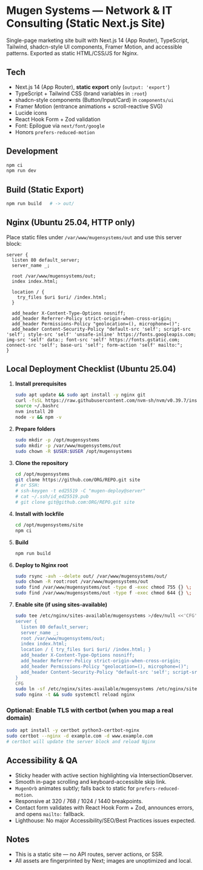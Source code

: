 # Mugen Systems — Network & IT Consulting (Static Next.js Site)

Single-page marketing site built with Next.js 14 (App Router), TypeScript, Tailwind, shadcn-style UI components, Framer Motion, and accessible patterns. Exported as static HTML/CSS/JS for Nginx.

## Tech
- Next.js 14 (App Router), **static export** only (`output: 'export'`)
- TypeScript + Tailwind CSS (brand variables in `:root`)
- shadcn-style components (Button/Input/Card) in `components/ui`
- Framer Motion (entrance animations + scroll-reactive SVG)
- Lucide icons
- React Hook Form + Zod validation
- Font: Epilogue via `next/font/google`
- Honors `prefers-reduced-motion`

## Development
```bash
npm ci
npm run dev
```

## Build (Static Export)
```bash
npm run build   # -> out/
```

## Nginx (Ubuntu 25.04, HTTP only)
Place static files under `/var/www/mugensystems/out` and use this server block:

```nginx
server {
  listen 80 default_server;
  server_name _;

  root /var/www/mugensystems/out;
  index index.html;

  location / {
    try_files $uri $uri/ /index.html;
  }

  add_header X-Content-Type-Options nosniff;
  add_header Referrer-Policy strict-origin-when-cross-origin;
  add_header Permissions-Policy "geolocation=(), microphone=()";
  add_header Content-Security-Policy "default-src 'self'; script-src 'self'; style-src 'self' 'unsafe-inline' https://fonts.googleapis.com; img-src 'self' data:; font-src 'self' https://fonts.gstatic.com; connect-src 'self'; base-uri 'self'; form-action 'self' mailto:";
}
```

## Local Deployment Checklist (Ubuntu 25.04)
1. **Install prerequisites**
   ```bash
   sudo apt update && sudo apt install -y nginx git
   curl -fsSL https://raw.githubusercontent.com/nvm-sh/nvm/v0.39.7/install.sh | bash
   source ~/.bashrc
   nvm install 20
   node -v && npm -v
   ```

2. **Prepare folders**
   ```bash
   sudo mkdir -p /opt/mugensystems
   sudo mkdir -p /var/www/mugensystems/out
   sudo chown -R $USER:$USER /opt/mugensystems
   ```

3. **Clone the repository**
   ```bash
   cd /opt/mugensystems
   git clone https://github.com/ORG/REPO.git site
   # or SSH:
   # ssh-keygen -t ed25519 -C "mugen-deploy@server"
   # cat ~/.ssh/id_ed25519.pub
   # git clone git@github.com:ORG/REPO.git site
   ```

4. **Install with lockfile**
   ```bash
   cd /opt/mugensystems/site
   npm ci
   ```

5. **Build**
   ```bash
   npm run build
   ```

6. **Deploy to Nginx root**
   ```bash
   sudo rsync -avh --delete out/ /var/www/mugensystems/out/
   sudo chown -R root:root /var/www/mugensystems/out
   sudo find /var/www/mugensystems/out -type d -exec chmod 755 {} \;
   sudo find /var/www/mugensystems/out -type f -exec chmod 644 {} \;
   ```

7. **Enable site (if using sites-available)**
   ```bash
   sudo tee /etc/nginx/sites-available/mugensystems >/dev/null <<'CFG'
   server {
     listen 80 default_server;
     server_name _;
     root /var/www/mugensystems/out;
     index index.html;
     location / { try_files $uri $uri/ /index.html; }
     add_header X-Content-Type-Options nosniff;
     add_header Referrer-Policy strict-origin-when-cross-origin;
     add_header Permissions-Policy "geolocation=(), microphone=()";
     add_header Content-Security-Policy "default-src 'self'; script-src 'self'; style-src 'self' 'unsafe-inline' https://fonts.googleapis.com; img-src 'self' data:; font-src 'self' https://fonts.gstatic.com; connect-src 'self'; base-uri 'self'; form-action 'self' mailto:";
   }
   CFG
   sudo ln -sf /etc/nginx/sites-available/mugensystems /etc/nginx/sites-enabled/mugensystems
   sudo nginx -t && sudo systemctl reload nginx
   ```

### Optional: Enable TLS with certbot (when you map a real domain)
```bash
sudo apt install -y certbot python3-certbot-nginx
sudo certbot --nginx -d example.com -d www.example.com
# certbot will update the server block and reload Nginx
```

## Accessibility & QA
- Sticky header with active section highlighting via IntersectionObserver.
- Smooth in-page scrolling and keyboard-accessible skip link.
- `MugenOrb` animates subtly; falls back to static for `prefers-reduced-motion`.
- Responsive at 320 / 768 / 1024 / 1440 breakpoints.
- Contact form validates with React Hook Form + Zod, announces errors, and opens `mailto:` fallback.
- Lighthouse: No major Accessibility/SEO/Best Practices issues expected.

## Notes
- This is a static site — no API routes, server actions, or SSR.
- All assets are fingerprinted by Next; images are unoptimized and local.
